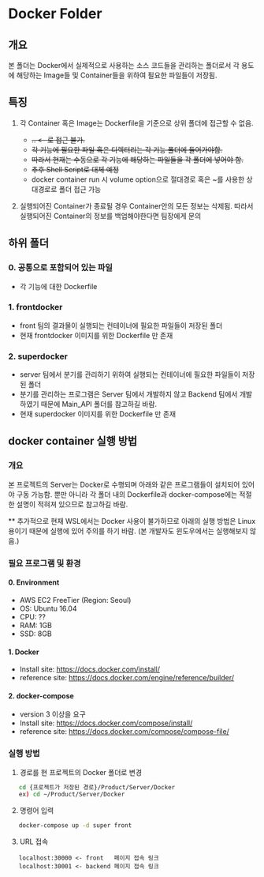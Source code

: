 # Docker Folder

## 개요
본 폴더는 Docker에서 실제적으로 사용하는 소스 코드들을 관리하는 폴더로서
각 용도에 해당하는 Image들 및 Container들을 위하여 필요한 파일들이 저장됨.

## 특징
1. 각 Container 혹은 Image는 Dockerfile을 기준으로 상위 폴더에 접근할 수 없음.
   - ~~.. <- 로 접근 불가.~~ 
   - ~~각 기능에 필요한 파일 혹은 디렉터리는 각 기능 폴더에 들어가야함.~~
   - ~~따라서 현재는 수동으로 각 기능에 해당하는 파일들을 각 폴더에 넣어야 함.~~
   - ~~추후 Shell Script로 대체 예정~~
   - docker container run 시 volume option으로 절대경로 혹은 ~를 사용한 상대경로로 폴더 접근 가능

2. 실행되어진 Container가 종료될 경우 Container안의 모든 정보는 삭제됨.
   따라서 실행되어진 Container의 정보를 백업해야한다면 팀장에게 문의

## 하위 폴더
### 0. 공통으로 포함되어 있는 파일
- 각 기능에 대한 Dockerfile
### 1. frontdocker
- front 팀의 결과물이 실행되는 컨테이너에 필요한 파일들이 저장된 폴더
- 현재 frontdocker 이미지를 위한 Dockerfile 만 존재

### 2. superdocker
- server 팀에서 분기를 관리하기 위하여 실행되는 컨테이너에 필요한 파일들이 저장된 폴더
- 분기를 관리하는 프로그램은 Server 팀에서 개발하지 않고 Backend 팀에서 개발하였기 때문에
 Main_API 폴더를 참고하길 바람.
- 현재 superdocker 이미지를 위한 Dockerfile 만 존재

## docker container 실행 방법
### 개요
본 프로젝트의 Server는 Docker로 수행되며 아래와 같은 프로그램들이 설치되어 있어야 구동 가능함. 뿐만 아니라 각 폴더 내의 Dockerfile과 docker-compose에는 적절한 설명이 적혀져 있으므로 참고하길 바람.

** 추가적으로 현재 WSL에서는 Docker 사용이 불가하므로 아래의 실행 방법은 Linux 용이기 때문에
실행에 있어 주의를 하기 바람. (본 개발자도 윈도우에서는 실행해보지 않음.)

### 필요 프로그램 및 환경
#### 0. Environment
- AWS EC2 FreeTier (Region: Seoul)
- OS: Ubuntu 16.04
- CPU: ??
- RAM: 1GB
- SSD: 8GB

#### 1. Docker
- Install site: https://docs.docker.com/install/
- reference site: https://docs.docker.com/engine/reference/builder/
#### 2. docker-compose
- version 3 이상을 요구
- Install site: https://docs.docker.com/compose/install/
- reference site: https://docs.docker.com/compose/compose-file/


### 실행 방법
1. 경로를 현 프로젝트의 Docker 폴더로 변경
``` bash
   cd {프로젝트가 저장된 경로}/Product/Server/Docker
   ex) cd ~/Product/Server/Docker
```

2. 명령어 입력
``` bash
   docker-compose up -d super front
```

3. URL 접속
``` url
   localhost:30000 <- front   페이지 접속 링크
   localhost:30001 <- backend 페이지 접속 링크
```